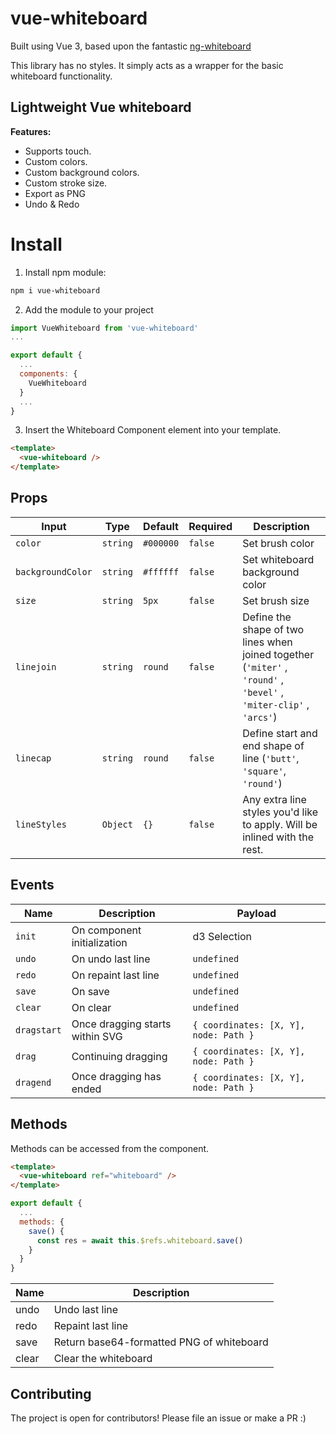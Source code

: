 # vue-whiteboard
Built using Vue 3, based upon the fantastic [ng-whiteboard](https://github.com/mostafazke/ng-whiteboard)

This library has no styles. It simply acts as a wrapper for the basic whiteboard functionality.

## Lightweight Vue whiteboard

**Features:**

- Supports touch.
- Custom colors.
- Custom background colors.
- Custom stroke size.
- Export as PNG
- Undo & Redo

# Install

1. Install npm module:

  ```bash
  npm i vue-whiteboard
  ```

2. Add the module to your project

  ```javascript
  import VueWhiteboard from 'vue-whiteboard'
  ...

  export default {
    ...
    components: {
      VueWhiteboard
    }
    ...
  }
  ```

3. Insert the Whiteboard Component element into your template.

  ```html
  <template>
    <vue-whiteboard />
  </template>
  ```

## Props

| Input | Type | Default | Required | Description |
| --- | --- | --- | --- | --- |
| `color` | `string` | `#000000` | `false` | Set brush color |
| `backgroundColor`   | `string` | `#ffffff` | `false` | Set whiteboard background color |
| `size` | `string` | `5px` | `false` | Set brush size |
| `linejoin` | `string` | `round` | `false` | Define the shape of two lines when joined together (`'miter'` , `'round'` , `'bevel'` , `'miter-clip'` , `'arcs'`) |
| `linecap` | `string` | `round` | `false` | Define start and end shape of line (`'butt'`, `'square'`, `'round'`) |
| `lineStyles` | `Object` | `{}` | `false` | Any extra line styles you'd like to apply. Will be inlined with the rest. |

## Events

| Name | Description | Payload |
| --- | --- | --- |
| `init`  | On component initialization | d3 Selection |
| `undo`  | On undo last line | `undefined` |
| `redo`  | On repaint last line | `undefined` |
| `save`  | On save | `undefined` |
| `clear`  | On clear | `undefined` |
| `dragstart`  | Once dragging starts within SVG | `{ coordinates: [X, Y], node: Path }` |
| `drag` | Continuing dragging | `{ coordinates: [X, Y], node: Path }` |
| `dragend` | Once dragging has ended | `{ coordinates: [X, Y], node: Path }` |

## Methods
Methods can be accessed from the component.

```html
<template>
  <vue-whiteboard ref="whiteboard" />
</template>
```

```javascript
export default {
  ...
  methods: {
    save() {
      const res = await this.$refs.whiteboard.save()
    }
  }
}
```

| Name | Description |
| --- | --- |
| undo | Undo last line |
| redo | Repaint last line |
| save | Return base64-formatted PNG of whiteboard |
| clear | Clear the whiteboard |

## Contributing

The project is open for contributors! Please file an issue or make a PR :)